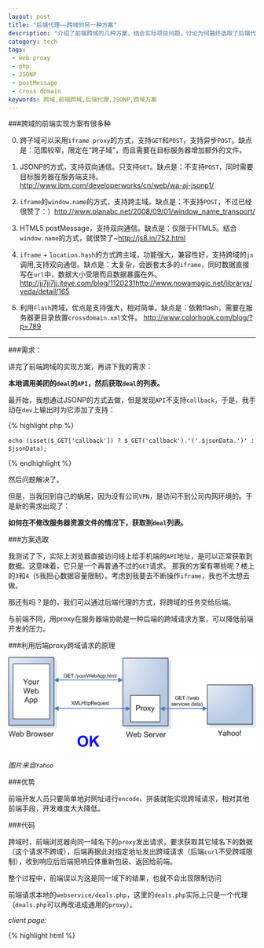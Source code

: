 ```yaml
---
layout: post
title: "后端代理——跨域的另一种方案"
description: "介绍了前端跨域的几种方案，结合实际项目问题，讨论为何最终选取了后端代理的方式"
category: tech
tags:
 - web proxy
 - php
 - JSONP
 - postMessage
 - cross domain
keywords: 跨域,前端跨域,后端代理,JSONP,跨域方案
---
```

###跨域的前端实现方案有很多种
 

0. 跨子域可以采用`iframe proxy`的方式，支持`GET`和`POST`，支持异步`POST`。缺点是：范围较窄，限定在“跨子域”，而且需要在目标服务器增加额外的文件。

1. JSONP的方式，支持双向通信。只支持`GET`。缺点是：不支持`POST`，同时需要目标服务器在服务端支持。<http://www.ibm.com/developerworks/cn/web/wa-aj-jsonp1/>

2. `iframe`的`window.name`的方式，支持跨主域。缺点是：不支持`POST`，不过已经很赞了：）<http://www.planabc.net/2008/09/01/window_name_transport/>

3. HTML5 postMessage，支持双向通信。缺点是：仅限于HTML5。结合`window.name`的方式，就很赞了~<http://js8.in/752.html>

4. `iframe` + `location.hash`的方式跨主域，功能强大，兼容性好，支持跨域的`js`调用,支持双向通信。缺点是：太复杂，会嵌套太多的`iframe`，同时数据直接写在`url`中，数据大小受限而且数据暴露在外。<http://jj7jj7jj.iteye.com/blog/1120231http://www.nowamagic.net/librarys/veda/detail/165>

5. 利用`Flash`跨域，优点是支持强大，相对简单。缺点是：依赖flash，需要在服务器更目录放置`crossdomain.xml`文件。 <http://www.colorhook.com/blog/?p=789>

------

###需求：

讲完了前端跨域的实现方案，再讲下我的需求：

**本地调用美团的`deal`的`API`，然后获取`deal`的列表。**


最开始，我想通过JSONP的方式去做，但是发现`API`不支持`callback`，于是，我手动在`dev`上输出时为它添加了支持：

{% highlight php %}

    echo (isset($_GET['callback']) ? $_GET('callback').'('.$jsonData.')' : $jsonData);

{% endhighlight %}

然后问题解决了。



但是，当我回到自己的蜗居，因为没有公司`VPN`，是访问不到公司内网环境的。于是新的需求出现了：

**如何在不修改服务器资源文件的情况下，获取到`deal`列表。**

 

###方案选取

我测试了下，实际上浏览器直接访问线上给手机端的`API`地址，是可以正常获取到数据。这意味着，它只是一个再普通不过的`GET`请求。
那我的方案有哪些呢？楼上的`3`和`4`（`5`我担心数据容量限制）。考虑到我要去不断操作`iframe`，我也不太想去做。

那还有吗？是的，我们可以通过后端代理的方式，将跨域的任务交给后端。

与前端不同，用proxy在服务器端协助是一种后端的跨域请求方案，可以降低前端开发的压力。



###利用后端proxy跨域请求的原理

 ![web proxy flow chart][web proxy]

 [web proxy]: /post_images/2012/08/web_proxy.gif
    "后端代理流程图"

_图片来自`Yahoo`_

###优势

前端开发人员只要简单地对网址进行`encode`、拼装就能实现跨域请求，相对其他前端手段，开发难度大大降低。


###代码

跨域时，前端浏览器向同一域名下的`proxy`发出请求，要求获取其它域名下的数据（这个请求不跨域），后端再据此对指定地址发出跨域请求（后端`curl`不受跨域限制），收到响应后后端把响应体重新包装、返回给前端。

整个过程中，前端误以为这是同一域下的结果，也就不会出现限制访问

 
前端请求本地的`webservice/deals.php`，这里的`deals.php`实际上只是一个代理（`deals.php`可以再改进成通用的`proxy`）。

_client page:_

{% highlight html %}

<!DOCTYPE HTML>
<html lang="en">
<head>
    <meta charset="UTF-8">
    <title>backbone</title>
    <link rel="stylesheet" href="css/reset.css" />
</head>
<body>
    <script src="js/lib/zepto.js"></script>
    <script src="js/lib/datastorage.js"></script>
    <script src="js/lib/underscore.js"></script>
    <script src="js/lib/backbone.js"></script>
    <script>
      var ROOT_URL = '/backbone/webservice/deals.php';
 
      Backbone.emulateHTTP = true;
      Backbone.emulateJSON = true;
 
      var Deals = Backbone.Collection.extend({
        model: Deal
        , url: ROOT_URL
        , parse: function(res) {
          return res.new;
        }
      });
 
      var deals = new Deals();
      deals.fetch({
        dataType: 'json'
        , type: 'GET'
        , url: ROOT_URL
        , data: {
          ws_path: '/path/to/service'
          , division: '北京'
          , cate: '1,2,3,4,5'
          , limit: 5
          , group: 1
        }
        , success: function(collection, res) {
          // console.log(collection, res)
          // deals.add(res.new);
        }
      });
    </script>
</body>
</html>

{% endhighlight %}

_server proxy:_

{% highlight php %}

<?php
/*
 * PHP Proxy example
 * Responds to both HTTP GET and POST requests
 */
 
// 要访问的URL_ROOT
define ('HOSTNAME', 'http://www.meituan.com');
 
// 设置`REST`请求的路径
// `POST`还是`GET`请求？
$path = isset($_POST['ws_path']) ? $_POST['ws_path'] : $_GET['ws_path'];
$url = HOSTNAME.$path.'?';
 
// `GET`请求的拼接上`queryString`
if (isset($_GET['ws_path'])) {
    while ($element = current($_GET)) {
        if (key($_GET) !== 'ws_path') {
            $url .= urlencode(key($_GET)).'='.urlencode($element).'&';
        }
        next($_GET);
    }
}
 
// 创建一个`curl`的`session`
$session = curl_init($url);
 
// 如果是`POST`，将请求数据，放进请求的`body`中
if (isset($_POST['ws_path'])) {
    $postvars = '';
    while ($element = current($_POST)) {
        $postvars .= urlencode(key($_POST)).'='.urlencode($element).'&';
        next($_POST);
    }
    curl_setopt ($session, CURLOPT_POST, true);
    curl_setopt ($session, CURLOPT_POSTFIELDS, $postvars);
}
 
// 不添加`HTTP`请求头，只有请求内容
curl_setopt($session, CURLOPT_HEADER, false);
curl_setopt($session, CURLOPT_RETURNTRANSFER, true);
 
 
// 发出请求
$json = curl_exec($session);
 
// 根据`web service`返回的数据类型，设置响应的`Content-Type`
header("Content-Type: application/json");
 
 
echo $json;
curl_close($session);
?>

{% endhighlight %}

----

### 参考文档

JavaScript: Use a Web Proxy for Cross-Domain XMLHttpRequest Calls：<http://developer.yahoo.com/javascript/howto-proxy.html>
